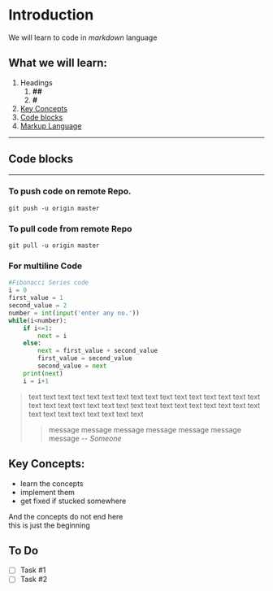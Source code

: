 # **Introduction**

We will learn to code in *markdown* language

## **What we will learn:**

1. Headings
    1. **##**
    2. **#**
1. [Key Concepts](#key-concepts)
1. [Code blocks](#code-blocks)
1. [Markup Language](https://en.wikipedia.org/wiki/Markup_language) 

---
## Code blocks ##
---
### To push code on remote Repo.

`git push -u origin master`

### To pull code from remote Repo

`git pull -u origin master`

### For multiline Code

``` py
#Fibonacci Series code
i = 0
first_value = 1
second_value = 2
number = int(input('enter any no.'))
while(i<number):
    if i<=1:
        next = i
    else:
        next = first_value + second_value
        first_value = second_value
        second_value = next
    print(next)
    i = i+1
```
> text text text text  text text text text  text text text text  text text text text  text text text text  text text text text  text text text text  text text text text  text text text text  text text text text 
>
>> message message message message message message message
>-- *Someone*

## Key Concepts:
- learn the concepts
- implement them
- get fixed if stucked somewhere

And the concepts do not end here <br>this is just the beginning

## To Do
- [ ] Task #1
- [ ] Task #2